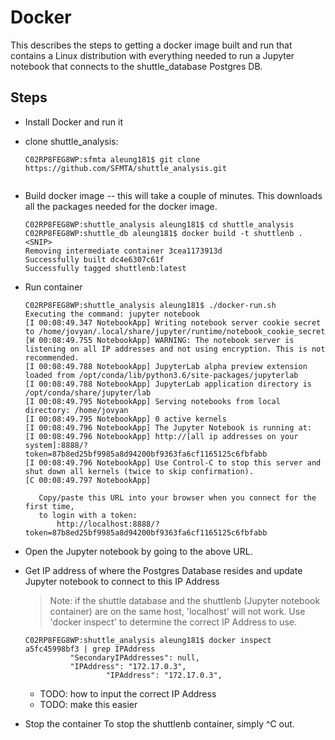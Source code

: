 # Docker

This describes the steps to getting a docker image built and run that contains a Linux distribution with everything needed to run a Jupyter notebook that connects to the shuttle_database Postgres DB.

## Steps

* Install Docker and run it
* clone shuttle_analysis:

  ```
  C02RP8FEG8WP:sfmta aleung181$ git clone https://github.com/SFMTA/shuttle_analysis.git
 
  ```

* Build docker image -- this will take a couple of minutes. This downloads all the packages needed for the docker image.

  ```
  C02RP8FEG8WP:shuttle_analysis aleung181$ cd shuttle_analysis
  C02RP8FEG8WP:shuttle_db aleung181$ docker build -t shuttlenb .
  <SNIP>
  Removing intermediate container 3cea1173913d
  Successfully built dc4e6307c61f
  Successfully tagged shuttlenb:latest
  ```

* Run container

  ```
  C02RP8FEG8WP:shuttle_analysis aleung181$ ./docker-run.sh 
  Executing the command: jupyter notebook
  [I 00:08:49.347 NotebookApp] Writing notebook server cookie secret to /home/jovyan/.local/share/jupyter/runtime/notebook_cookie_secret
  [W 00:08:49.755 NotebookApp] WARNING: The notebook server is listening on all IP addresses and not using encryption. This is not recommended.
  [I 00:08:49.788 NotebookApp] JupyterLab alpha preview extension loaded from /opt/conda/lib/python3.6/site-packages/jupyterlab
  [I 00:08:49.788 NotebookApp] JupyterLab application directory is /opt/conda/share/jupyter/lab
  [I 00:08:49.795 NotebookApp] Serving notebooks from local directory: /home/jovyan
  [I 00:08:49.795 NotebookApp] 0 active kernels
  [I 00:08:49.796 NotebookApp] The Jupyter Notebook is running at:
  [I 00:08:49.796 NotebookApp] http://[all ip addresses on your system]:8888/?token=87b8ed25bf9985a8d94200bf9363fa6cf1165125c6fbfabb
  [I 00:08:49.796 NotebookApp] Use Control-C to stop this server and shut down all kernels (twice to skip confirmation).
  [C 00:08:49.797 NotebookApp] 
    
     Copy/paste this URL into your browser when you connect for the first time,
     to login with a token:
         http://localhost:8888/?token=87b8ed25bf9985a8d94200bf9363fa6cf1165125c6fbfabb
  ```
  
* Open the Jupyter notebook by going to the above URL.

* Get IP address of where the Postgres Database resides and update Jupyter notebook to connect to this IP Address

  > Note: if the shuttle database and the shuttlenb (Jupyter notebook container) are on the same host, 'localhost' will not work. Use 'docker inspect' to determine the correct IP Address to use.
  
  ```
  C02RP8FEG8WP:shuttle_analysis aleung181$ docker inspect a5fc45998bf3 | grep IPAddress
            "SecondaryIPAddresses": null,
            "IPAddress": "172.17.0.3",
                    "IPAddress": "172.17.0.3",
  ```   
  
  * TODO: how to input the correct IP Address
  * TODO: make this easier
  
* Stop the container
  To stop the shuttlenb container, simply ^C out.
  
